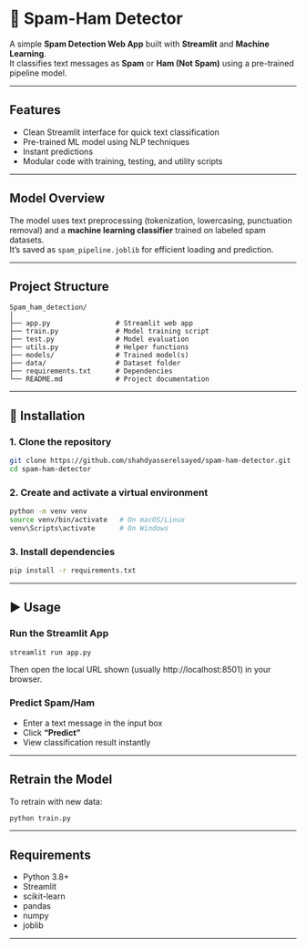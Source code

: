# 📧 Spam-Ham Detector

A simple **Spam Detection Web App** built with **Streamlit** and **Machine Learning**.  
It classifies text messages as **Spam** or **Ham (Not Spam)** using a pre-trained pipeline model.

---

##  Features
- Clean Streamlit interface for quick text classification  
- Pre-trained ML model using NLP techniques  
- Instant predictions  
- Modular code with training, testing, and utility scripts  

---

##  Model Overview
The model uses text preprocessing (tokenization, lowercasing, punctuation removal) and a **machine learning classifier** trained on labeled spam datasets.  
It’s saved as `spam_pipeline.joblib` for efficient loading and prediction.

---

##  Project Structure
```
Spam_ham_detection/
│
├── app.py                # Streamlit web app
├── train.py              # Model training script
├── test.py               # Model evaluation
├── utils.py              # Helper functions
├── models/               # Trained model(s)
├── data/                 # Dataset folder
├── requirements.txt      # Dependencies
└── README.md             # Project documentation
```

---

## 🧩 Installation

### 1. Clone the repository
```bash
git clone https://github.com/shahdyasserelsayed/spam-ham-detector.git
cd spam-ham-detector
```

### 2. Create and activate a virtual environment
```bash
python -m venv venv
source venv/bin/activate   # On macOS/Linux
venv\Scripts\activate      # On Windows
```

### 3. Install dependencies
```bash
pip install -r requirements.txt
```

---

## ▶️ Usage

### Run the Streamlit App
```bash
streamlit run app.py
```

Then open the local URL shown (usually http://localhost:8501) in your browser.

### Predict Spam/Ham
- Enter a text message in the input box  
- Click **“Predict”**  
- View classification result instantly  

---

##  Retrain the Model
To retrain with new data:
```bash
python train.py
```

---

##  Requirements
- Python 3.8+
- Streamlit
- scikit-learn
- pandas
- numpy
- joblib

---

